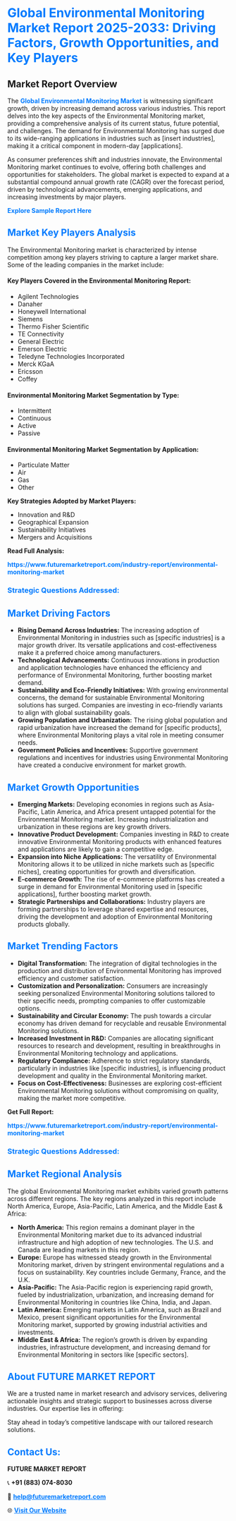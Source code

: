 <h1 style="color: #007BFF;">Global Environmental Monitoring Market Report 2025-2033: Driving Factors, Growth Opportunities, and Key Players</h1>

<section id="overview">
<h2>Market Report Overview</h2>
<p>The <a href="https://www.futuremarketreport.com/industry-report/environmental-monitoring-market" style="color: #007BFF; text-decoration: none;"><strong>Global Environmental Monitoring Market</strong></a> is witnessing significant growth, driven by increasing demand across various industries. This report delves into the key aspects of the Environmental Monitoring market, providing a comprehensive analysis of its current status, future potential, and challenges. The demand for Environmental Monitoring has surged due to its wide-ranging applications in industries such as [insert industries], making it a critical component in modern-day [applications].</p>
<p>As consumer preferences shift and industries innovate, the Environmental Monitoring market continues to evolve, offering both challenges and opportunities for stakeholders. The global market is expected to expand at a substantial compound annual growth rate (CAGR) over the forecast period, driven by technological advancements, emerging applications, and increasing investments by major players.</p>
</section>

<section id="overview">
<p><a href="https://www.futuremarketreport.com/request-sample/reportId=103898" style="color: #007BFF; text-decoration: none;"><strong>Explore Sample Report Here</strong></a></p>
</section>

<section id="key-players">
<h2 style="color: #007BFF;">Market Key Players Analysis</h2>
<p>The Environmental Monitoring market is characterized by intense competition among key players striving to capture a larger market share. Some of the leading companies in the market include:</p>
<h4>Key Players Covered in the Environmental Monitoring Report:</h4>
<ul><li>Agilent Technologies</li><li>Danaher</li><li>Honeywell International</li><li>Siemens</li><li>Thermo Fisher Scientific</li><li>TE Connectivity</li><li>General Electric</li><li>Emerson Electric</li><li>Teledyne Technologies Incorporated</li><li>Merck KGaA</li><li>Ericsson</li><li>Coffey</li></ul>
<h4>Environmental Monitoring Market Segmentation by Type:</h4>
<ul><li>Intermittent</li><li>Continuous</li><li>Active</li><li>Passive</li></ul>

<h4>Environmental Monitoring Market Segmentation by Application:</h4>
<ul><li>Particulate Matter</li><li>Air</li><li>Gas</li><li>Other</li></ul>
<p><strong>Key Strategies Adopted by Market Players:</strong></p>
<ul>
<li>Innovation and R&D</li>
<li>Geographical Expansion</li>
<li>Sustainability Initiatives</li>
<li>Mergers and Acquisitions</li>
</ul>
</section>

<section>
<p><strong>Read Full Analysis: </strong></p><a href="https://www.futuremarketreport.com/industry-report/environmental-monitoring-market" style="color: #007BFF; text-decoration: none;"><strong>https://www.futuremarketreport.com/industry-report/environmental-monitoring-market</strong></a>
<h3 style="color: #007BFF;">Strategic Questions Addressed:</h3>
</section>

<section id="driving-factors">
<h2 style="color: #007BFF;">Market Driving Factors</h2>
<ul>
<li><strong>Rising Demand Across Industries:</strong> The increasing adoption of Environmental Monitoring in industries such as [specific industries] is a major growth driver. Its versatile applications and cost-effectiveness make it a preferred choice among manufacturers.</li>
<li><strong>Technological Advancements:</strong> Continuous innovations in production and application technologies have enhanced the efficiency and performance of Environmental Monitoring, further boosting market demand.</li>
<li><strong>Sustainability and Eco-Friendly Initiatives:</strong> With growing environmental concerns, the demand for sustainable Environmental Monitoring solutions has surged. Companies are investing in eco-friendly variants to align with global sustainability goals.</li>
<li><strong>Growing Population and Urbanization:</strong> The rising global population and rapid urbanization have increased the demand for [specific products], where Environmental Monitoring plays a vital role in meeting consumer needs.</li>
<li><strong>Government Policies and Incentives:</strong> Supportive government regulations and incentives for industries using Environmental Monitoring have created a conducive environment for market growth.</li>
</ul>
</section>

<section id="growth-opportunities">
<h2 style="color: #007BFF;">Market Growth Opportunities</h2>
<ul>
<li><strong>Emerging Markets:</strong> Developing economies in regions such as Asia-Pacific, Latin America, and Africa present untapped potential for the Environmental Monitoring market. Increasing industrialization and urbanization in these regions are key growth drivers.</li>
<li><strong>Innovative Product Development:</strong> Companies investing in R&D to create innovative Environmental Monitoring products with enhanced features and applications are likely to gain a competitive edge.</li>
<li><strong>Expansion into Niche Applications:</strong> The versatility of Environmental Monitoring allows it to be utilized in niche markets such as [specific niches], creating opportunities for growth and diversification.</li>
<li><strong>E-commerce Growth:</strong> The rise of e-commerce platforms has created a surge in demand for Environmental Monitoring used in [specific applications], further boosting market growth.</li>
<li><strong>Strategic Partnerships and Collaborations:</strong> Industry players are forming partnerships to leverage shared expertise and resources, driving the development and adoption of Environmental Monitoring products globally.</li>
</ul>
</section>

<section id="trending-factors">
<h2 style="color: #007BFF;">Market Trending Factors</h2>
<ul>
<li><strong>Digital Transformation:</strong> The integration of digital technologies in the production and distribution of Environmental Monitoring has improved efficiency and customer satisfaction.</li>
<li><strong>Customization and Personalization:</strong> Consumers are increasingly seeking personalized Environmental Monitoring solutions tailored to their specific needs, prompting companies to offer customizable options.</li>
<li><strong>Sustainability and Circular Economy:</strong> The push towards a circular economy has driven demand for recyclable and reusable Environmental Monitoring solutions.</li>
<li><strong>Increased Investment in R&D:</strong> Companies are allocating significant resources to research and development, resulting in breakthroughs in Environmental Monitoring technology and applications.</li>
<li><strong>Regulatory Compliance:</strong> Adherence to strict regulatory standards, particularly in industries like [specific industries], is influencing product development and quality in the Environmental Monitoring market.</li>
<li><strong>Focus on Cost-Effectiveness:</strong> Businesses are exploring cost-efficient Environmental Monitoring solutions without compromising on quality, making the market more competitive.</li>
</ul>
</section>

<section>
<p><strong>Get Full Report: </strong></p><a href="https://www.futuremarketreport.com/industry-report/environmental-monitoring-market" style="color: #007BFF; text-decoration: none;"><strong>https://www.futuremarketreport.com/industry-report/environmental-monitoring-market</strong></a>
<h3 style="color: #007BFF;">Strategic Questions Addressed:</h3>
</section>


<section id="regional-analysis">
<h2 style="color: #007BFF;">Market Regional Analysis</h2>
<p>The global Environmental Monitoring market exhibits varied growth patterns across different regions. The key regions analyzed in this report include North America, Europe, Asia-Pacific, Latin America, and the Middle East & Africa:</p>
<ul>
<li><strong>North America:</strong> This region remains a dominant player in the Environmental Monitoring market due to its advanced industrial infrastructure and high adoption of new technologies. The U.S. and Canada are leading markets in this region.</li>
<li><strong>Europe:</strong> Europe has witnessed steady growth in the Environmental Monitoring market, driven by stringent environmental regulations and a focus on sustainability. Key countries include Germany, France, and the U.K.</li>
<li><strong>Asia-Pacific:</strong> The Asia-Pacific region is experiencing rapid growth, fueled by industrialization, urbanization, and increasing demand for Environmental Monitoring in countries like China, India, and Japan.</li>
<li><strong>Latin America:</strong> Emerging markets in Latin America, such as Brazil and Mexico, present significant opportunities for the Environmental Monitoring market, supported by growing industrial activities and investments.</li>
<li><strong>Middle East & Africa:</strong> The region’s growth is driven by expanding industries, infrastructure development, and increasing demand for Environmental Monitoring in sectors like [specific sectors].</li>
</ul>
</section>

<footer>
<h2 style="color: #007BFF;">About FUTURE MARKET REPORT</h2>
<p>We are a trusted name in market research and advisory services, delivering actionable insights and strategic support to businesses across diverse industries. Our expertise lies in offering:</p>

<p>Stay ahead in today’s competitive landscape with our tailored research solutions.</p>

<h2 style="color: #007BFF;">Contact Us:</h2>
<p><strong>FUTURE MARKET REPORT</strong></p>
<p>📞 <strong>+91 (883) 074-8030</strong></p>
<p>📧 <strong><a href="mailto:help@futuremarketreport.com" style="color: #007BFF;">help@futuremarketreport.com</a></strong></p>
<p>🌐 <strong><a href="https://www.futuremarketreport.com/" style="color: #007BFF;">Visit Our Website</a></strong></p>
</footer>